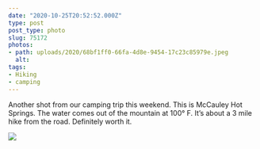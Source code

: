 ```yaml
---
date: "2020-10-25T20:52:52.000Z"
type: post 
post_type: photo
slug: 75172
photos: 
- path: uploads/2020/68bf1ff0-66fa-4d8e-9454-17c23c85979e.jpeg
  alt: 
tags: 
- Hiking
- camping
---
```

Another shot from our camping trip this weekend. This is McCauley Hot Springs. The water comes out of the mountain at 100° F. It’s about a 3 mile hike from the road. Definitely worth it. 


![](/uploads/2020/68bf1ff0-66fa-4d8e-9454-17c23c85979e.jpeg)
